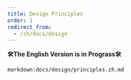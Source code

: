 ```yaml
---
title: Design Principles
order: 1
redirect_from:
  - /zh/docs/design
---
```


**🛠The English Version is in Prograss🛠**

`markdown:docs/design/principles.zh.md`
